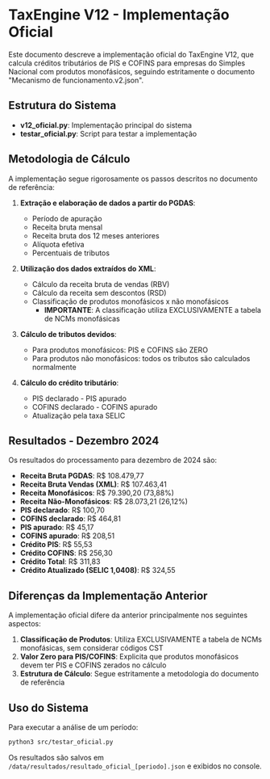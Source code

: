 # TaxEngine V12 - Implementação Oficial

Este documento descreve a implementação oficial do TaxEngine V12, que calcula créditos tributários de PIS e COFINS para empresas do Simples Nacional com produtos monofásicos, seguindo estritamente o documento "Mecanismo de funcionamento.v2.json".

## Estrutura do Sistema

- **v12_oficial.py**: Implementação principal do sistema
- **testar_oficial.py**: Script para testar a implementação

## Metodologia de Cálculo

A implementação segue rigorosamente os passos descritos no documento de referência:

1. **Extração e elaboração de dados a partir do PGDAS**:
   - Período de apuração
   - Receita bruta mensal
   - Receita bruta dos 12 meses anteriores
   - Alíquota efetiva
   - Percentuais de tributos

2. **Utilização dos dados extraídos do XML**:
   - Cálculo da receita bruta de vendas (RBV)
   - Cálculo da receita sem descontos (RSD)
   - Classificação de produtos monofásicos x não monofásicos
     - **IMPORTANTE**: A classificação utiliza EXCLUSIVAMENTE a tabela de NCMs monofásicas

3. **Cálculo de tributos devidos**:
   - Para produtos monofásicos: PIS e COFINS são ZERO
   - Para produtos não monofásicos: todos os tributos são calculados normalmente

4. **Cálculo do crédito tributário**:
   - PIS declarado - PIS apurado
   - COFINS declarado - COFINS apurado
   - Atualização pela taxa SELIC

## Resultados - Dezembro 2024

Os resultados do processamento para dezembro de 2024 são:

- **Receita Bruta PGDAS**: R$ 108.479,77
- **Receita Bruta Vendas (XML)**: R$ 107.463,41
- **Receita Monofásicos**: R$ 79.390,20 (73,88%)
- **Receita Não-Monofásicos**: R$ 28.073,21 (26,12%)
- **PIS declarado**: R$ 100,70
- **COFINS declarado**: R$ 464,81
- **PIS apurado**: R$ 45,17
- **COFINS apurado**: R$ 208,51
- **Crédito PIS**: R$ 55,53
- **Crédito COFINS**: R$ 256,30
- **Crédito Total**: R$ 311,83
- **Crédito Atualizado (SELIC 1,0408)**: R$ 324,55

## Diferenças da Implementação Anterior

A implementação oficial difere da anterior principalmente nos seguintes aspectos:

1. **Classificação de Produtos**: Utiliza EXCLUSIVAMENTE a tabela de NCMs monofásicas, sem considerar códigos CST
2. **Valor Zero para PIS/COFINS**: Explicita que produtos monofásicos devem ter PIS e COFINS zerados no cálculo
3. **Estrutura de Cálculo**: Segue estritamente a metodologia do documento de referência

## Uso do Sistema

Para executar a análise de um período:

```bash
python3 src/testar_oficial.py
```

Os resultados são salvos em `/data/resultados/resultado_oficial_[periodo].json` e exibidos no console.